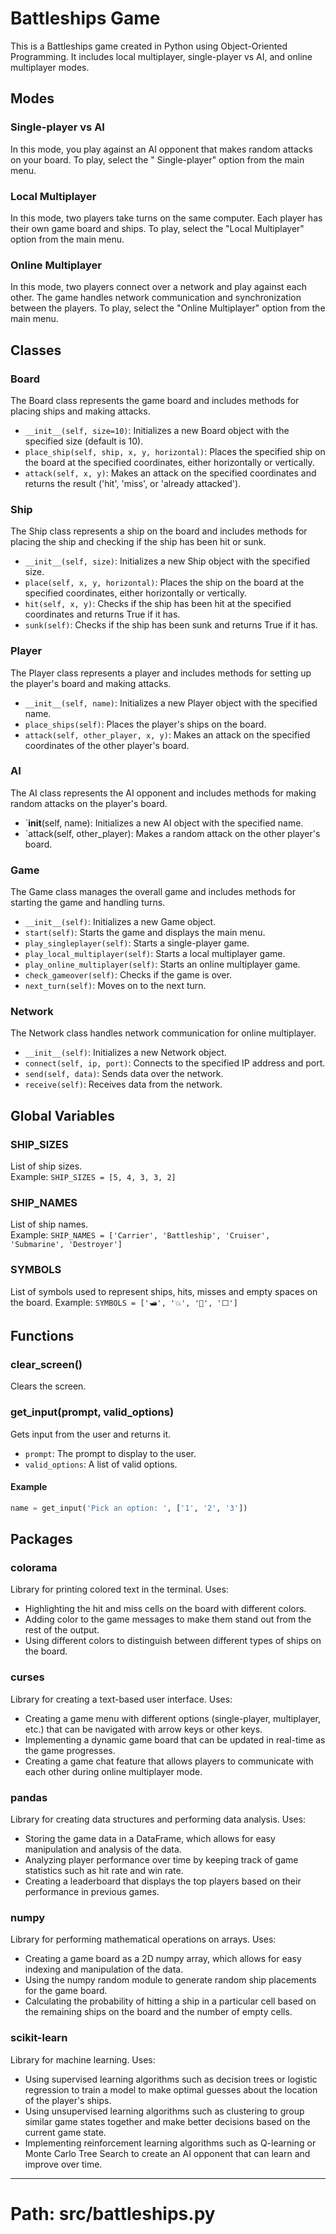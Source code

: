 # Battleships Game

This is a Battleships game created in Python using Object-Oriented Programming. It includes local multiplayer,
single-player vs AI, and online multiplayer modes.

## Modes

### Single-player vs AI

In this mode, you play against an AI opponent that makes random attacks on your board. To play, select the "
Single-player" option from the main menu.

### Local Multiplayer

In this mode, two players take turns on the same computer. Each player has their own game board and ships. To play,
select the "Local Multiplayer" option from the main menu.

### Online Multiplayer

In this mode, two players connect over a network and play against each other. The game handles network communication and
synchronization between the players. To play, select the "Online Multiplayer" option from the main menu.

## Classes

### Board

The Board class represents the game board and includes methods for placing ships and making attacks.

- `__init__(self, size=10)`: Initializes a new Board object with the specified size (default is 10).
- `place_ship(self, ship, x, y, horizontal)`: Places the specified ship on the board at the specified coordinates,
  either horizontally or vertically.
- `attack(self, x, y)`: Makes an attack on the specified coordinates and returns the result ('hit', 'miss', or 'already
  attacked').

### Ship

The Ship class represents a ship on the board and includes methods for placing the ship and checking if the ship has
been hit or sunk.

- `__init__(self, size)`: Initializes a new Ship object with the specified size.
- `place(self, x, y, horizontal)`: Places the ship on the board at the specified coordinates, either horizontally or
  vertically.
- `hit(self, x, y)`: Checks if the ship has been hit at the specified coordinates and returns True if it has.
- `sunk(self)`: Checks if the ship has been sunk and returns True if it has.

### Player

The Player class represents a player and includes methods for setting up the player's board and making attacks.

- `__init__(self, name)`: Initializes a new Player object with the specified name.
- `place_ships(self)`: Places the player's ships on the board.
- `attack(self, other_player, x, y)`: Makes an attack on the specified coordinates of the other player's board.

### AI

The AI class represents the AI opponent and includes methods for making random attacks on the player's board.

- `__init__(self, name): Initializes a new AI object with the specified name.
- `attack(self, other_player): Makes a random attack on the other player's board.

### Game

The Game class manages the overall game and includes methods for starting the game and handling turns.

- `__init__(self)`: Initializes a new Game object.
- `start(self)`: Starts the game and displays the main menu.
- `play_singleplayer(self)`: Starts a single-player game.
- `play_local_multiplayer(self)`: Starts a local multiplayer game.
- `play_online_multiplayer(self)`: Starts an online multiplayer game.
- `check_gameover(self)`: Checks if the game is over.
- `next_turn(self)`: Moves on to the next turn.

### Network

The Network class handles network communication for online multiplayer.

- `__init__(self)`: Initializes a new Network object.
- `connect(self, ip, port)`: Connects to the specified IP address and port.
- `send(self, data)`: Sends data over the network.
- `receive(self)`: Receives data from the network.

## Global Variables

### SHIP_SIZES

List of ship sizes.  
Example: `SHIP_SIZES = [5, 4, 3, 3, 2]`

### SHIP_NAMES

List of ship names.  
Example: `SHIP_NAMES = ['Carrier', 'Battleship', 'Cruiser', 'Submarine', 'Destroyer']`

### SYMBOLS

List of symbols used to represent ships, hits, misses and empty spaces on the board.
Example: `SYMBOLS = ['🛥️', '💥', '🌊', '⬜']`

## Functions

### clear_screen()

Clears the screen.

### get_input(prompt, valid_options)

Gets input from the user and returns it.

- `prompt`: The prompt to display to the user.
- `valid_options`: A list of valid options.

#### Example

```python
name = get_input('Pick an option: ', ['1', '2', '3'])
```

## Packages

### colorama

Library for printing colored text in the terminal. Uses:

- Highlighting the hit and miss cells on the board with different colors.
- Adding color to the game messages to make them stand out from the rest of the output.
- Using different colors to distinguish between different types of ships on the board.

### curses

Library for creating a text-based user interface. Uses:

- Creating a game menu with different options (single-player, multiplayer, etc.) that can be navigated with arrow keys or
  other keys.
- Implementing a dynamic game board that can be updated in real-time as the game progresses.
- Creating a game chat feature that allows players to communicate with each other during online multiplayer mode.

### pandas

Library for creating data structures and performing data analysis. Uses:

- Storing the game data in a DataFrame, which allows for easy manipulation and analysis of the data.
- Analyzing player performance over time by keeping track of game statistics such as hit rate and win rate.
- Creating a leaderboard that displays the top players based on their performance in previous games.

### numpy

Library for performing mathematical operations on arrays. Uses:

- Creating a game board as a 2D numpy array, which allows for easy indexing and manipulation of the data.
- Using the numpy random module to generate random ship placements for the game board.
- Calculating the probability of hitting a ship in a particular cell based on the remaining ships on the board and the
  number of empty cells.

### scikit-learn

Library for machine learning. Uses:

- Using supervised learning algorithms such as decision trees or logistic regression to train a model to make optimal
  guesses about the location of the player's ships.
- Using unsupervised learning algorithms such as clustering to group similar game states together and make better
  decisions based on the current game state.
- Implementing reinforcement learning algorithms such as Q-learning or Monte Carlo Tree Search to create an AI opponent
  that can learn and improve over time.


----
# Path: src/battleships.py
